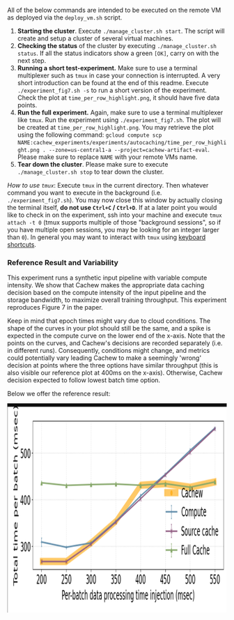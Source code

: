 All of the below commands are intended to be executed on the remote VM as deployed via the `deploy_vm.sh` script.
1. **Starting the cluster**. Execute `./manage_cluster.sh start`. The script will create and setup a cluster of several virtual machines.
2. **Checking the status** of the cluster by executing `./manage_cluster.sh status`. If all the status indicators show a green `[OK]`, carry on with the next step.
3. **Running a short test-experiment.** Make sure to use a terminal multiplexer such as `tmux` in case your connection is interrupted. A very short introduction can be found at the end of this readme. Execute `./experiment_fig7.sh -s` to run a short version of the experiment. Check the plot at `time_per_row_highlight.png`, it should have five data points.
4. **Run the full experiment.** Again, make sure to use a terminal multiplexer like `tmux`. Run the experiment using `./experiment_fig7.sh`. The plot will be created at `time_per_row_highlight.png`. You may retrieve the plot using the following command: `gcloud compute scp NAME:cachew_experiments/experiments/autocaching/time_per_row_highlight.png . --zone=us-central1-a --project=cachew-artifact-eval`. Please make sure to replace `NAME` with your remote VMs name.
5. **Tear down the cluster**. Please make sure to execute `./manage_cluster.sh stop` to tear down the cluster.

*How to use `tmux`*: Execute `tmux` in the current directory. Then whatever command you want to execute in the background (i.e. `./experiment_fig7.sh`). You may now close this window by actually closing the terminal itself, **do not use `Ctrl+C` / `Ctrl+D`**. If at a later point you would like to check in on the experiment, ssh into your machine and execute `tmux attach -t 0` (tmux supports multiple of those "background sessions", so if you have multiple open sessions, you may be looking for an integer larger than `0`). In general you may want to interact with `tmux` using [keyboard shortcuts](https://gist.github.com/MohamedAlaa/2961058).


### Reference Result and Variability

This experiment runs a synthetic input pipeline with variable compute intensity. We show that Cachew makes the appropriate data caching decision based on the compute intensity of the input pipeline and the storage bandwidth, to maximize overall training throughput. This experiment reproduces Figure 7 in the paper.

Keep in mind that epoch times might vary due to cloud conditions. The shape of the curves in your plot should still be the same, and a spike is expected in the compute curve on the lower end of the x-axis. Note that the points on the curves, and Cachew's decisions are recorded separately (i.e. in different runs). Consequently, conditions might change, and metrics could potentially vary leading Cachew to make a seemingly 'wrong' decision at points where the three options have similar throughput (this is also visible our reference plot at 400ms on the x-axis). Otherwise, Cachew decision expected to follow lowest batch time option.

Below we offer the reference result:

<img src="reference-results/ref.png" height=480/>